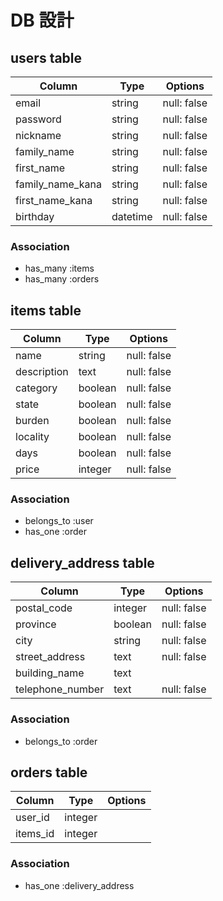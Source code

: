 # DB 設計

## users table

| Column             | Type                | Options                 |
|--------------------|---------------------|-------------------------|
| email              | string              | null: false             |
| password           | string              | null: false             |
| nickname           | string              | null: false             |
| family_name        | string              | null: false             |
| first_name         | string              | null: false             |
| family_name_kana   | string              | null: false             |
| first_name_kana    | string              | null: false             |
| birthday           | datetime            | null: false             |

### Association
- has_many :items
- has_many :orders

## items table

| Column             | Type                | Options                 |
|--------------------|---------------------|-------------------------|
| name               | string              | null: false             |
| description        | text                | null: false             |
| category           | boolean             | null: false             |
| state              | boolean             | null: false             |
| burden             | boolean             | null: false             |
| locality           | boolean             | null: false             |
| days               | boolean             | null: false             |
| price              | integer             | null: false             |

### Association
- belongs_to :user
- has_one :order

## delivery_address table

| Column             | Type                | Options                 |
|--------------------|---------------------|-------------------------|
| postal_code        | integer             | null: false             |
| province           | boolean             | null: false             |
| city               | string              | null: false             |
| street_address     | text                | null: false             |
| building_name      | text                |                         |
| telephone_number   | text                | null: false             |

### Association
- belongs_to :order

## orders table

| Column             | Type                | Options                 |
|--------------------|---------------------|-------------------------|
| user_id            | integer             |                         |
| items_id           | integer             |                         |

### Association
- has_one :delivery_address